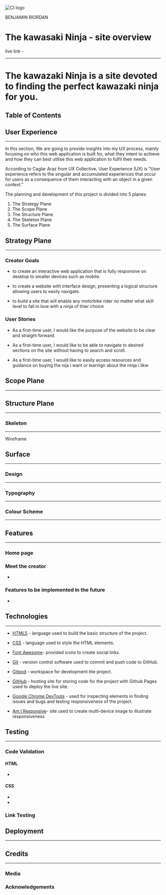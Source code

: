 ![CI logo](https://codeinstitute.s3.amazonaws.com/fullstack/ci_logo_small.png) 


BENJAMIN RIORDAN

# **The kawasaki Ninja - site overview**


live link -

---
# The kawazaki Ninja is a site devoted to finding the perfect kawazaki ninja for you. 


## Table of Contents

## **User Experience**

---

In this section, We are going to provide insights into my UX process, mainly focusing on who this web application is built for, what they intent to achieve and how they can best utilise this web application to fulfil their needs.

According to Caglar Araz from UX Collective, User Experience (UX) is "User experience refers to the singular and accumulated experiences that occur for users as a consequence of them interacting with an object in a given context."

The planning and development of this project is divided into 5 planes:

1. The Strategy Plane
2. The Scope Plane
3. The Structure Plane
4. The Skeleton Plane
5. The Surface Plane

## **Strategy Plane**

---

### Creator Goals

-   to create an interactive web application that is fully responsive on desktop to smaller devices such as mobile.

-   to create a website with interface design, presenting a logical structure allowing users to easily navigate.

-   to build a site that will enable any motorbike rider no matter what skill level to fall in love with a ninja of thier choice

### User Stories

-   As a first-time user, I would like the purpose of the website to be clear and straight forward.

-   As a first-time user, I would like to be able to navigate to desired sections on the site without having to search and scroll.

-   As a first-time user, I would like to easily access resources and guidance on buying the nija i want or learnign about the ninja i likw

## **Scope Plane**

---

## **Structure Plane**

---

### **Skeleton**
---
Wireframe



## **Surface**

---

### Design

---

### Typography

---

### Colour Scheme

---

## **Features**


---

### Home page

### Meet the creator

-
### Features to be implemented in the future

-
## **Technologies**

---

-   [HTML5](https://www.w3schools.com/html/) - language used to build the basic structure of the project.

-   [CSS](https://www.w3schools.com/css/) - language used to style the HTML elements.
 
-   [Font Awesome](https://fontawesome.com/)- provided icons to create social links.

-   [Git](https://git-scm.com/) - version control software used to commit and push code to GitHub.

-   [Gitpod](https://gitpod.io/) - workspace for development the project.

-   [GitHub](https://github.com/) - hosting site for storing code for the project with Github Pages used to deploy the live site.

-   [Google Chrome DevTools](https://developers.google.com/web/tools/chrome-devtools) - used for inspecting elements in finding issues and bugs and testing responsiveness of the project.

-   [Am I Responsive](http://ami.responsivedesign.is/)- site used to create multi-device image to illustrate responsiveness

## **Testing**

---

### Code Validation

#### HTML

-  


#### CSS

- 
-   


### Link Testing




## **Deployment**

---


## **Credits**

---

### Media


### Acknowledgements
